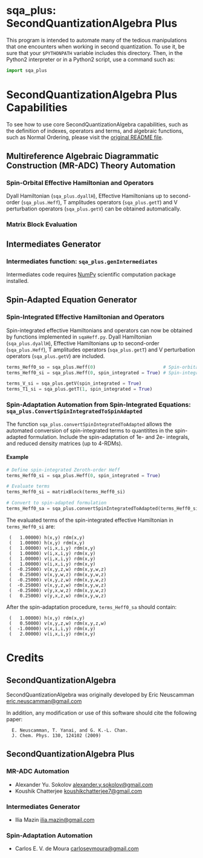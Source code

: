 # sqa_plus: SecondQuantizationAlgebra Plus

This program is intended to automate many of the tedious manipulations that one encounters when working in second quantization.
To use it, be sure that your ```$PYTHONPATH``` variable includes this directory.
Then, in the Python2 interpreter or in a Python2 script, use a command such as:

```python
import sqa_plus
```

# SecondQuantizationAlgebra Plus Capabilities

To see how to use core SecondQuantizationAlgebra capabilities, such as the definition of indexes, operators and terms, and algebraic functions, such as Normal Ordering, please visit the [original README file](sqa_original/README.md).

## Multireference Algebraic Diagrammatic Construction (MR-ADC) Theory Automation
### Spin-Orbital Effective Hamiltonian and Operators
Dyall Hamiltonian (`sqa_plus.dyallH`), Effective Hamiltonians up to second-order (`sqa_plus.Heff`), T amplitudes operators (`sqa_plus.getT`) and V perturbation operators (`sqa_plus.getV`) can be obtained automatically.

### Matrix Block Evaluation

## Intermediates Generator
### Intermediates function: `sqa_plus.genIntermediates`
Intermediates code requires [NumPy](https://numpy.org/) scientific computation package installed.

## Spin-Adapted Equation Generator
### Spin-Integrated Effective Hamiltonian and Operators
Spin-integrated effective Hamiltonians and operators can now be obtained by functions implemented in `sqaHeff.py`.
Dyall Hamiltonian (`sqa_plus.dyallH`), Effective Hamiltonians up to second-order (`sqa_plus.Heff`), T amplitudes operators (`sqa_plus.getT`) and V perturbation operators (`sqa_plus.getV`) are included.

```python
terms_Heff0_so = sqa_plus.Heff(0)                         # Spin-orbital zeroth-order Heff
terms_Heff0_si = sqa_plus.Heff(0, spin_integrated = True) # Spin-integrated zeroth-order Heff

terms_V_si = sqa_plus.getV(spin_integrated = True)
terms_T1_si = sqa_plus.getT(1, spin_integrated = True)
```

### Spin-Adaptation Automation from Spin-Integrated Equations: `sqa_plus.ConvertSpinIntegratedToSpinAdapted`
The function `sqa_plus.convertSpinIntegratedToAdapted` allows the automated conversion of spin-integrated terms to quantitites in the spin-adapted formulation.
Include the spin-adaptation of 1e- and 2e- integrals, and reduced density matrices (up to 4-RDMs).

#### Example
```python
# Define spin-integrated Zeroth-order Heff
terms_Heff0_si = sqa_plus.Heff(0, spin_integrated = True)

# Evaluate terms
terms_Heff0_si = matrixBlock(terms_Heff0_si)

# Convert to spin-adapted formulation
terms_Heff0_sa = sqa_plus.convertSpinIntegratedToAdapted(terms_Heff0_si)
```
The evaluated terms of the spin-integrated effective Hamiltonian in `terms_Heff0_si` are:
```
 (   1.00000) h(x,y) rdm(x,y)
 (   1.00000) h(x,y) rdm(x,y)
 (   1.00000) v(i,x,i,y) rdm(x,y)
 (   1.00000) v(i,x,i,y) rdm(x,y)
 (   1.00000) v(i,x,i,y) rdm(x,y)
 (   1.00000) v(i,x,i,y) rdm(x,y)
 (  -0.25000) v(x,y,z,w) rdm(x,y,w,z)
 (   0.25000) v(x,y,w,z) rdm(x,y,w,z)
 (  -0.25000) v(x,y,z,w) rdm(x,y,w,z)
 (  -0.25000) v(x,y,z,w) rdm(x,y,w,z)
 (  -0.25000) v(y,x,w,z) rdm(x,y,w,z)
 (   0.25000) v(y,x,z,w) rdm(x,y,w,z)
```

After the spin-adaptation procedure, `terms_Heff0_sa` should contain:
```
 (   1.00000) h(x,y) rdm(x,y)
 (   0.50000) v(x,y,z,w) rdm(x,y,z,w)
 (  -1.00000) v(x,i,i,y) rdm(x,y)
 (   2.00000) v(i,x,i,y) rdm(x,y)
```

# Credits
## SecondQuantizationAlgebra
SecondQuantizationAlgebra was originally developed by Eric Neuscamman <eric.neuscamman@gmail.com>

In addition, any modification or use of this software should cite the following paper:
```
  E. Neuscamman, T. Yanai, and G. K.-L. Chan.
  J. Chem. Phys. 130, 124102 (2009)
```

## SecondQuantizationAlgebra Plus
### MR-ADC Automation
- Alexander Yu. Sokolov <alexander.y.sokolov@gmail.com>
- Koushik Chatterjee <koushikchatterjee7@gmail.com>

### Intermediates Generator
- Ilia Mazin <ilia.mazin@gmail.com>

### Spin-Adaptation Automation
- Carlos E. V. de Moura <carlosevmoura@gmail.com>
